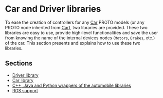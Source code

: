 # Car and Driver libraries

To ease the creation of controllers for any [Car](car.md) PROTO models (or any
PROTO node inherited from [Car](car.md)), two libraries are provided.
These two libraries are easy to use, provide high-level functionalities and save
the user from knowing the name of the internal devices nodes (`Motors`,
`Brakes`, etc.) of the car.
This section presents and explains how to use these two libraries.

## Sections
- [Driver library](driver-library.md)
- [Car library](car-library.md)
- [C++, Java and Python wrappers of the automobile libraries](cpp-java-and-python-wrappers-of-the-automobile-libraries.md)
- [ROS support](ros-support.md)
